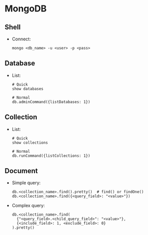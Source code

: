 # MongoDB

## Shell

- Connect:
  ```
  mongo <db_name> -u <user> -p <pass>
  ```

## Database

- List:
  ```
  # Quick
  show databases

  # Normal
  db.adminCommand({listDatabases: 1})
  ```

## Collection

- List:
  ```
  # Quick
  show collections

  # Normal
  db.runCommand({listCollections: 1})
  ```

## Document

- Simple query:
  ```
  db.<collection_name>.find().pretty()  # find() or findOne()
  db.<collection_name>.find({<query_field>: "<value>"})
  ```
- Complex query:
  ```
  db.<collection_name>.find(
  	{"<query_field>.<child_query_field>": "<value>"},
  	{<include_field>: 1, <exclude_field>: 0}
  ).pretty()
  ```
